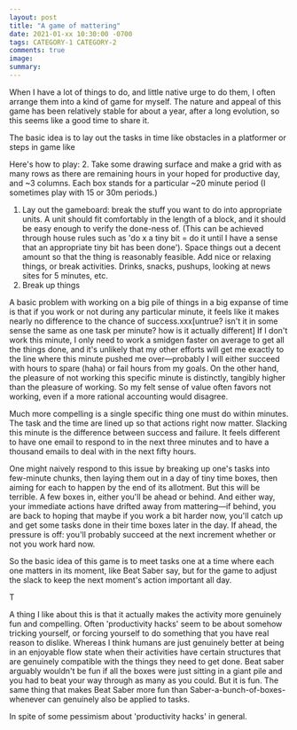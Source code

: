 ```yaml
---
layout: post
title: "A game of mattering"
date: 2021-01-xx 10:30:00 -0700
tags: CATEGORY-1 CATEGORY-2
comments: true
image:
summary:
---
```

When I have a lot of things to do, and little native urge to do them, I often arrange them into a kind of game for myself. The nature and appeal of this game has been relatively stable for about a year, after a long evolution, so this seems like a good time to share it.

The basic idea is to lay out the tasks in time like obstacles in a platformer or steps in game like

Here's how to play:
2. Take some drawing surface and make a grid with as many rows as there are remaining hours in your hoped for productive day, and ~3 columns. Each box stands for a particular ~20 minute period (I sometimes play with 15 or 30m periods.)
1. Lay out the gameboard: break the stuff you want to do into appropriate units. A unit should fit comfortably in the length of a block, and it should be easy enough to verify the done-ness of. (This can be achieved through house rules such as 'do x a tiny bit = do it until I have a sense that an appropriate tiny bit has been done'). Space things out a decent amount so that the thing is reasonably feasible. Add nice or relaxing things, or break activities. Drinks, snacks, pushups, looking at news sites for 5 minutes, etc.
3. Break up things

A basic problem with working on a big pile of things in a big expanse of time is that if you work or not during any particular minute, it feels like it makes nearly no difference to the chance of success.xxx[untrue? isn't it in some sense the same as one task per minute? how is it actually different] If I don't work this minute, I only need to work a smidgen faster on average to get all the things done, and it's unlikely that my other efforts will get me exactly to the line where this minute pushed me over&mdash;probably I will either succeed with hours to spare (haha) or fail hours from my goals. On the other hand, the pleasure of not working this specific minute is distinctly, tangibly higher than the pleasure of working. So my felt sense of value often favors not working, even if a more rational accounting would disagree.

Much more compelling is a single specific thing one must do within minutes. The task and the time are lined up so that actions right now matter. Slacking this minute is the difference between success and failure. It feels different to have one email to respond to in the next three minutes and to have a thousand emails to deal with in the next fifty hours.

One might naively respond to this issue by breaking up one's tasks into few-minute chunks, then laying them out in a day of tiny time boxes, then aiming for each to happen by the end of its allotment. But this will be terrible. A few boxes in, either you'll be ahead or behind. And either way, your immediate actions have drifted away from mattering&mdash;if behind, you are back to hoping that maybe if you work a bit harder now, you'll catch up and get some tasks done in their time boxes later in the day. If ahead, the pressure is off: you'll probably succeed at the next increment whether or not you work hard now.

So the basic idea of this game is to meet tasks one at a time where each one matters in its moment, like Beat Saber say, but for the game to adjust the slack to keep the next moment's action important all day.

T
<!--ex-->

A thing I like about this is that it actually makes the activity more genuinely fun and compelling. Often 'productivity hacks' seem to be about somehow tricking yourself, or forcing yourself to do something that you have real reason to dislike. Whereas I think humans are just genuinely better at being in an enjoyable flow state when their activities have certain structures that are genuinely compatible with the things they need to get done. Beat saber arguably wouldn't be fun if all the boxes were just sitting in a giant pile and you had to beat your way through as many as you could. But it is fun. The same thing that makes Beat Saber more fun than Saber-a-bunch-of-boxes-whenever can genuinely also be applied to tasks.


In spite of some pessimism about 'productivity hacks' in general.

